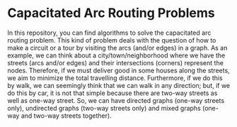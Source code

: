 # Capacitated Arc Routing Problems
In this repository, you can find algorithms to solve the capacitated arc routing problem. This kind of problem deals with the question of how to make a circuit or a tour by visiting the arcs (and/or edges) in a graph. As an example, we can think about a city/town/neighborhood where we have the streets (arcs and/or edges) and their intersections (corners) represent the nodes. Therefore, if we must deliver good in some houses along the streets, we aim to minimize the total travelling distance. Furthermore, if we do this by walk, we can seemingly think that we can walk in any direction; but, if we do this by car, it is not that simple because there are two-way streets as well as one-way street. So, we can have directed graphs (one-way streets only), undirected graphs (two-way streets only) and mixed graphs (one-way and two-way streets together).
